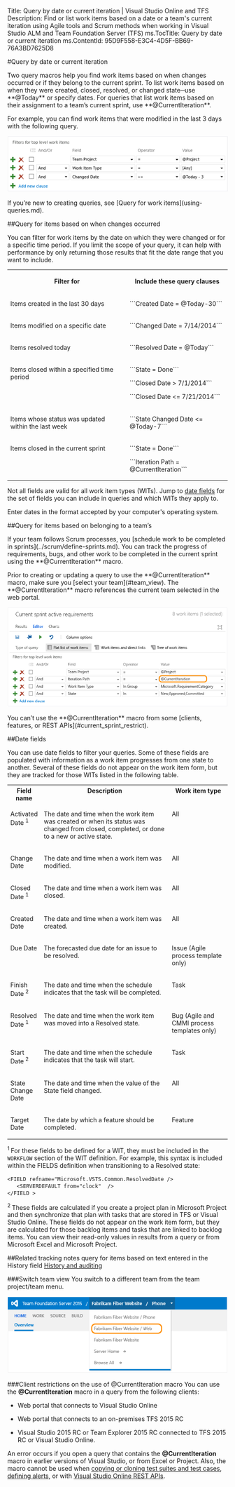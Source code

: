 Title: Query by date or current iteration | Visual Studio Online and TFS
Description: Find or list work items based on a date or a team's current iteration using Agile tools and Scrum methods when working in Visual Studio ALM and Team Foundation Server (TFS) 
ms.TocTitle: Query by date or current iteration 
ms.ContentId: 95D9F558-E3C4-4D5F-BB69-76A3BD7625D8

#Query by date or current iteration

<p>Two query macros help you find work items based on when changes occurred or if they belong to the current sprint. To list work items based on when they were created, closed, resolved, or changed state─use **@Today** or specify dates.  For queries that list work items based on their assignment to a team’s current sprint, use **@CurrentIteration**.</p>
<p>For example, you can find work items that were modified in the last 3 days with the following query.</p>

![Editor query filter based on recent changes](_img/query-by-date-example.png)  

<p>If you’re new to creating queries, see [Query for work items](using-queries.md).  </p>

##Query for items based on when changes occurred

<p>You can filter for work items by the date on which they were changed or for a specific time period. If you limit the scope of your query, it can help with performance by only returning those results that fit the date range that you want to include. </p>

<table valign="top">
<tbody valign="top">
<tr>
  <th>
    <p>Filter for</p>
  </th>
  <th>
    <p>Include these query clauses</p>
  </th>
</tr>
<tr>
  <td>
    <p>Items created in the last 30 days</p>
  </td>
  <td>
    <p>
      ```Created Date = @Today-30```
    </p>
  </td>
</tr>
<tr>
  <td>
    <p>Items modified on a specific date</p>
  </td>
  <td>
    <p>
      ```Changed Date = 7/14/2014```
    </p>
  </td>
</tr>
<tr>
  <td>
    <p>Items resolved today</p>
  </td>
  <td>
    <p>
      ```Resolved Date = @Today```
    </p>
  </td>
</tr>
<tr>
  <td>
    <p>Items closed within a specified time period</p>
  </td>
  <td>
    <p>
      ```State = Done```
    </p>
    <p>
      ```Closed Date > 7/1/2014```
    </p>
    <p>
      ```Closed Date <= 7/21/2014```
    </p>
  </td>
</tr>
<tr>
  <td>
    <p>Items whose status was updated within the last week</p>
  </td>
  <td>
    <p>
      ```State Changed Date <= @Today-7```
    </p>
  </td>
</tr>
<tr>
  <td>
    <p>Items closed in the current sprint</p>
  </td>
  <td>
    <p>
      ```State = Done```
    </p>
    <p>
      ```Iteration Path = @CurrentIteration```
    </p>
  </td>
</tr>
</tbody>
</table>

<p>Not all fields are valid for all work item types (WITs). Jump to <a href="#date_fields">date fields</a> for the set of fields you can include in queries and which WITs they apply to.</p>
<p>Enter dates in the format accepted by your computer's operating system.</p>

##Query for items based on belonging to a team’s 
<p>If your team follows Scrum processes, you [schedule work to be completed in sprints](../scrum/define-sprints.md). You can track the progress of requirements, bugs, and other work to be completed in the current sprint using the **@CurrentIteration** macro.  </p>
<p>Prior to creating or updating a query to use the **@CurrentIteration** macro, make sure you [select your team](#team_view). The **@CurrentIteration** macro references the current team selected in the web portal.</p>

![Query filter using the @CurrentIteration macro](_img/query-using-at-current-iteration-macro.png)  

<p>You can’t use the **@CurrentIteration** macro from some [clients, features, or REST APIs](#current_sprint_restrict).  </p>

<a id="date_fields">  </a>

##Date fields
<p>You can use date fields to filter your queries. Some of these fields are populated with information as a work item progresses from one state to another. Several of these fields do not appear on the work item form, but they are tracked for those WITs listed in the following table.</p>

<table>
<tbody valign="top">
<tr>
  <th width="14%">Field name</th>
  <th>Description</th>
  <th>Work item type</th>
</tr>
<tr>
  <td>
    <p>Activated Date <sup>1</sup>  </p>
  </td>
  <td>
    <p>The date and time when the work item was created or when its status was changed from closed, completed, or done to a new or active state.  </p>
  </td>
  <td>
    <p>All</p>
  </td>
</tr>
<tr>
  <td>
    <p>Change Date</p>
  </td>
  <td>
    <p>The date and time when a work item was modified.</p>
  </td>
  <td>
    <p>All</p>
  </td>
</tr>
<tr>
  <td>
    <p>Closed Date <sup>1</sup> </p>
  </td>
  <td>
    <p>The date and time when a work item was closed.</p>
  </td>
  <td>
    <p>All</p>
  </td>
</tr>
<tr>
  <td>
    <p>Created Date</p>
  </td>
  <td>
    <p>The date and time when a work item was created.</p>
  </td>
  <td>
    <p>All</p>
  </td>
</tr>
<tr>
  <td>
    <p>Due Date</p>
  </td>
  <td>
    <p>The forecasted due date for an issue to be resolved.</p>
  </td>
  <td>
    <p>Issue (Agile process template only)</p>
  </td>
</tr>
<tr>
  <td>
    <p>Finish Date <sup>2</sup> </p>
  </td>
  <td>
    <p>The date and time when the schedule indicates that the task will be completed.</p>
  </td>
  <td>
    <p>Task</p>
  </td>
</tr>
<tr>
  <td>
    <p>Resolved Date <sup>1</sup> </p>
  </td>
  <td>
    <p>The date and time when the work item was moved into a Resolved state. </p>
  </td>
  <td>
    <p>Bug (Agile and CMMI process templates only)</p>
  </td>
</tr>
<tr>
  <td>
    <p>Start Date <sup>2</sup> </p>
  </td>
  <td>
    <p>The date and time when the schedule indicates that the task will start.</p>
  </td>
  <td>
    <p>Task</p>
  </td>
</tr>
<tr>
  <td>
    <p>State Change Date</p>
  </td>
  <td>
    <p>The date and time when the value of the State field changed.</p>
  </td>
  <td>
    <p>All</p>
  </td>
</tr>
<tr>
  <td>
    <p>Target Date</p>
  </td>
  <td>
    <p>The date by which a feature should be completed. </p>
  </td>
  <td>
    <p>Feature</p>
  </td>
</tr>
</tbody>
</table>
 
<sup>1  </sup>For these fields to be defined for a WIT, they must be included in the ```WORKFLOW``` section of the WIT definition. For example, this syntax is included within the <span class="code">FIELDS</span> definition when transitioning to a Resolved state:   
	
	<FIELD refname="Microsoft.VSTS.Common.ResolvedDate />  
	   <SERVERDEFAULT from="clock"  />  
	</FIELD >  
	 
<sup>2   </sup>These fields are calculated if you create a project plan in Microsoft Project and then synchronize that plan with tasks that are stored in TFS or Visual Studio Online. These fields do not appear on the work item form, but they are calculated for those backlog items and tasks that are linked to backlog items. You can view their read-only values in results from a query or from Microsoft Excel and Microsoft Project. 

##Related tracking notes
query for items based on text entered in the History field
[History and auditing](history-and-auditing.md)
 
<a id="team_view">  </a>

###Switch  team view
You switch to a different team from the team project/team menu.  

![Switch teams from the team project - team menu](../scrum/_img/switch-team-context.png)  
 
<a id="current_sprint_restrict"> </a> 

###Client restrictions on the use of @CurrentIteration macro 
You can use the **@CurrentIteration** macro in a query from the following clients:  
<ul>
  <li>
    <p>Web portal that connects to Visual Studio Online</p>
  </li>
  <li>
    <p>Web portal that connects to an on-premises TFS 2015 RC</p>
  </li>
  <li>
    <p>Visual Studio 2015 RC or Team Explorer 2015 RC connected to TFS 2015 RC or Visual Studio Online.</p>
  </li>
</ul>

An error occurs if you open a query that contains the **@CurrentIteration** macro in earlier versions of Visual Studio, or from Excel or Project. Also, the macro cannot be used when [copying or cloning test suites and test cases](https://msdn.microsoft.com/library/hh543843.aspx), [defining alerts](alerts-and-notifications.md), or with [Visual Studio Online REST APIs](https://www.visualstudio.com/en-us/integrate/get-started/rest/basics).

 